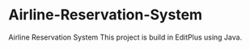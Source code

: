 # Airline-Reservation-System
Airline Reservation System 
This project is build in EditPlus using Java.

